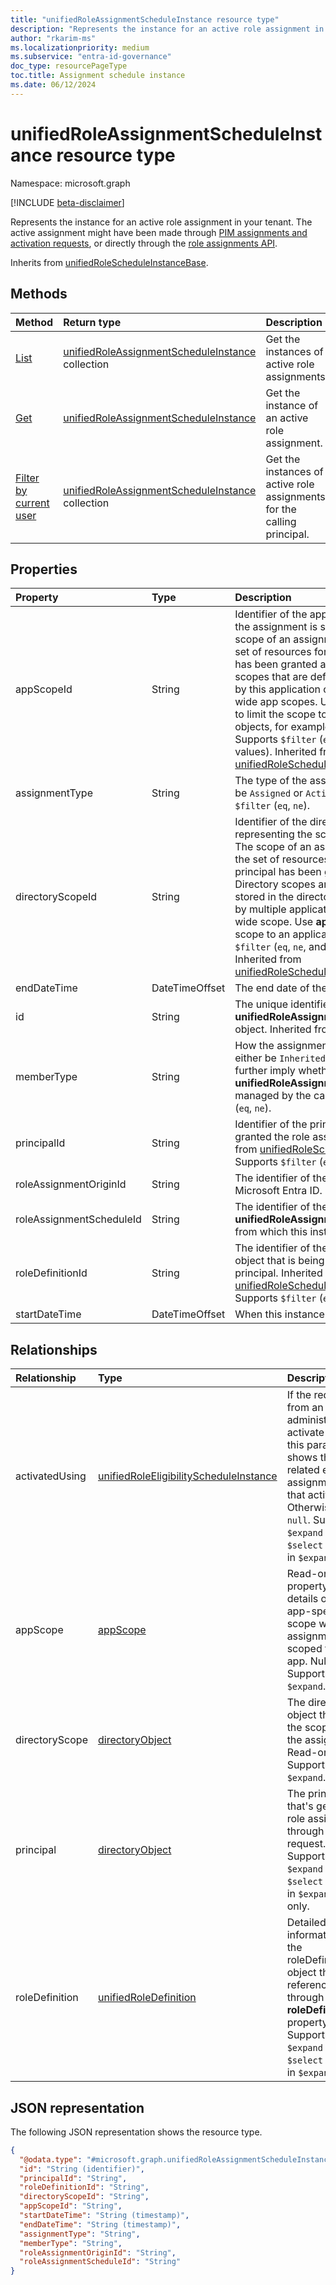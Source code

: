 ```yaml
---
title: "unifiedRoleAssignmentScheduleInstance resource type"
description: "Represents the instance for an active role assignment in your tenant."
author: "rkarim-ms"
ms.localizationpriority: medium
ms.subservice: "entra-id-governance"
doc_type: resourcePageType
toc.title: Assignment schedule instance
ms.date: 06/12/2024
---
```


# unifiedRoleAssignmentScheduleInstance resource type

Namespace: microsoft.graph 

[!INCLUDE [beta-disclaimer](../../includes/beta-disclaimer.md)]

Represents the instance for an active role assignment in your tenant. The active assignment might have been made through [PIM assignments and activation requests](../api/rbacapplication-post-roleassignmentschedulerequests.md), or directly through the [role assignments API](../resources/unifiedroleassignment.md).

Inherits from [unifiedRoleScheduleInstanceBase](../resources/unifiedrolescheduleinstancebase.md).

## Methods
|Method|Return type|Description|
|:---|:---|:---|
|[List](../api/rbacapplication-list-roleassignmentscheduleinstances.md)|[unifiedRoleAssignmentScheduleInstance](../resources/unifiedroleassignmentscheduleinstance.md) collection|Get the instances of active role assignments.|
|[Get](../api/unifiedroleassignmentscheduleinstance-get.md)|[unifiedRoleAssignmentScheduleInstance](../resources/unifiedroleassignmentscheduleinstance.md)|Get the instance of an active role assignment.|
|[Filter by current user](../api/unifiedroleassignmentscheduleinstance-filterbycurrentuser.md)|[unifiedRoleAssignmentScheduleInstance](../resources/unifiedroleassignmentscheduleinstance.md) collection|Get the instances of active role assignments for the calling principal.|

## Properties
|Property|Type|Description|
|:---|:---|:---|
|appScopeId|String|Identifier of the app-specific scope when the assignment is scoped to an app. The scope of an assignment determines the set of resources for which the principal has been granted access. App scopes are scopes that are defined and understood by this application only. Use `/` for tenant-wide app scopes. Use **directoryScopeId** to limit the scope to particular directory objects, for example, administrative units. Supports `$filter` (`eq`, `ne`, and on `null` values). Inherited from [unifiedRoleScheduleInstanceBase](../resources/unifiedrolescheduleinstancebase.md).|
|assignmentType|String|The type of the assignment that can either be `Assigned` or `Activated`. Supports `$filter` (`eq`, `ne`).|
|directoryScopeId|String|Identifier of the directory object representing the scope of the assignment. The scope of an assignment determines the set of resources for which the principal has been granted access. Directory scopes are shared scopes stored in the directory that are understood by multiple applications. Use `/` for tenant-wide scope. Use **appScopeId** to limit the scope to an application only. Supports `$filter` (`eq`, `ne`, and on `null` values). Inherited from [unifiedRoleScheduleInstanceBase](../resources/unifiedrolescheduleinstancebase.md).|
|endDateTime|DateTimeOffset| The end date of the schedule instance.|
|id|String|The unique identifier for the **unifiedRoleAssignmentScheduleInstance** object. Inherited from [entity](../resources/entity.md).|
|memberType|String|How the assignment is inherited. It can either be `Inherited`, `Direct`, or `Group`. It can further imply whether the **unifiedRoleAssignmentSchedule** can be managed by the caller. Supports `$filter` (`eq`, `ne`).|
|principalId|String|Identifier of the principal that has been granted the role assignment. Inherited from [unifiedRoleScheduleInstanceBase](../resources/unifiedrolescheduleinstancebase.md). Supports `$filter` (`eq`, `ne`). |
|roleAssignmentOriginId|String|The identifier of the role assignment in Microsoft Entra ID.|
|roleAssignmentScheduleId|String|The identifier of the **unifiedRoleAssignmentSchedule** object from which this instance was created.|
|roleDefinitionId|String|The identifier of the [unifiedRoleDefinition](unifiedroledefinition.md) object that is being assigned to the principal. Inherited from [unifiedRoleScheduleInstanceBase](../resources/unifiedrolescheduleinstancebase.md). Supports `$filter` (`eq`, `ne`).|
|startDateTime|DateTimeOffset|When this instance starts.|

## Relationships
|Relationship|Type|Description|
|:---|:---|:---|
|activatedUsing|[unifiedRoleEligibilityScheduleInstance](../resources/unifiedroleeligibilityscheduleinstance.md)|If the request is from an eligible administrator to activate a role, this parameter shows the related eligible assignment for that activation. Otherwise, it's `null`. Supports `$expand` and `$select` nested in `$expand`.|
|appScope|[appScope](../resources/appscope.md)|Read-only property with details of the app-specific scope when the assignment is scoped to an app. Nullable. Supports `$expand`.|
|directoryScope|[directoryObject](../resources/directoryobject.md)|The directory object that is the scope of the assignment. Read-only. Supports `$expand`.|
|principal|[directoryObject](../resources/directoryobject.md)|The principal that's getting a role assignment through the request. Supports `$expand` and `$select` nested in `$expand` for **id** only.|
|roleDefinition|[unifiedRoleDefinition](../resources/unifiedroledefinition.md)|Detailed information for the roleDefinition object that is referenced through the **roleDefinitionId** property. Supports `$expand` and `$select` nested in `$expand`.|

## JSON representation
The following JSON representation shows the resource type.
<!-- {
  "blockType": "resource",
  "keyProperty": "id",
  "@odata.type": "microsoft.graph.unifiedRoleAssignmentScheduleInstance",
  "baseType": "microsoft.graph.unifiedRoleScheduleInstanceBase",
  "openType": false
}
-->
``` json
{
  "@odata.type": "#microsoft.graph.unifiedRoleAssignmentScheduleInstance",
  "id": "String (identifier)",
  "principalId": "String",
  "roleDefinitionId": "String",
  "directoryScopeId": "String",
  "appScopeId": "String",
  "startDateTime": "String (timestamp)",
  "endDateTime": "String (timestamp)",
  "assignmentType": "String",
  "memberType": "String",
  "roleAssignmentOriginId": "String",
  "roleAssignmentScheduleId": "String"
}
```

